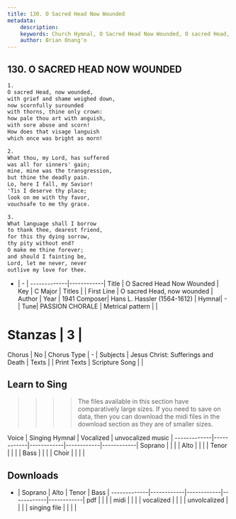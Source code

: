 ```yaml
---
title: 130. O Sacred Head Now Wounded
metadata:
    description: 
    keywords: Church Hymnal, O Sacred Head Now Wounded, O sacred Head, now wounded, 
    author: Brian Onang'o
---
```



## 130. O SACRED HEAD NOW WOUNDED

```txt
1.
O sacred Head, now wounded,
with grief and shame weighed down,
now scornfully surounded
with thorns, thine only crown:
how pale thou art with anguish,
with sore abuse and scorn!
How does that visage languish
which once was bright as morn!

2.
What thou, my Lord, has suffered
was all for sinners' gain;
mine, mine was the transgression,
but thine the deadly pain.
Lo, here I fall, my Savior!
'Tis I deserve thy place;
look on me with thy favor,
vouchsafe to me thy grace.

3.
What language shall I borrow
to thank thee, dearest friend,
for this thy dying sorrow,
thy pity without end?
O make me thine forever;
and should I fainting be,
Lord, let me never, never
outlive my love for thee.

```

- |   -  |
-------------|------------|
Title | O Sacred Head Now Wounded |
Key | C Major |
Titles |  |
First Line | O sacred Head, now wounded |
Author | 
Year | 1941
Composer| Hans L. Hassler (1564-1612) |
Hymnal|  - |
Tune| PASSION CHORALE |
Metrical pattern | |
# Stanzas | 3 |
Chorus | No |
Chorus Type | - |
Subjects | Jesus Christ: Sufferings and Death |
Texts |  |
Print Texts | 
Scripture Song |  |
  
## Learn to Sing

>>>> The files available in this section have comparatively large sizes. If you need to save on data, then you can download the midi files in the download section as they are of smaller sizes.

Voice |  Singing Hymnal | Vocalized | unvocalized music |
-------------|------------|------------|------------|------------|
Soprano | | | |
Alto | | | |
Tenor | | | |
Bass | | | |
Choir | | | |

## Downloads

- |  Soprano | Alto | Tenor | Bass |
-------------|------------|------------|------------|------------|
pdf | | | |
midi | | | |
vocalized | | | |
unvolcalized | | | |
singing file | | | |
  